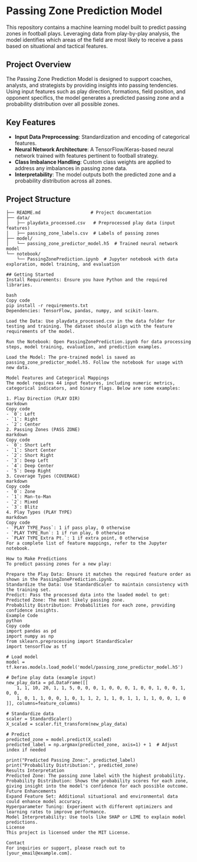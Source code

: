 # Passing Zone Prediction Model

This repository contains a machine learning model built to predict passing zones in football plays. Leveraging data from play-by-play analysis, the model identifies which areas of the field are most likely to receive a pass based on situational and tactical features.

## Project Overview

The Passing Zone Prediction Model is designed to support coaches, analysts, and strategists by providing insights into passing tendencies. Using input features such as play direction, formations, field position, and opponent specifics, the model generates a predicted passing zone and a probability distribution over all possible zones.

## Key Features

- **Input Data Preprocessing**: Standardization and encoding of categorical features.
- **Neural Network Architecture**: A TensorFlow/Keras-based neural network trained with features pertinent to football strategy.
- **Class Imbalance Handling**: Custom class weights are applied to address any imbalances in passing zone data.
- **Interpretability**: The model outputs both the predicted zone and a probability distribution across all zones.

## Project Structure

```plaintext
├── README.md                   # Project documentation
├── data/
│   ├── playdata_processed.csv   # Preprocessed play data (input features)
│   ├── passing_zone_labels.csv  # Labels of passing zones
├── model/
│   └── passing_zone_predictor_model.h5  # Trained neural network model
└── notebook/
    └── PassingZonePrediction.ipynb  # Jupyter notebook with data exploration, model training, and evaluation

## Getting Started
Install Requirements: Ensure you have Python and the required libraries.

bash
Copy code
pip install -r requirements.txt
Dependencies: TensorFlow, pandas, numpy, and scikit-learn.

Load the Data: Use playdata_processed.csv in the data folder for testing and training. The dataset should align with the feature requirements of the model.

Run the Notebook: Open PassingZonePrediction.ipynb for data processing steps, model training, evaluation, and prediction examples.

Load the Model: The pre-trained model is saved as passing_zone_predictor_model.h5. Follow the notebook for usage with new data.

Model Features and Categorical Mappings
The model requires 44 input features, including numeric metrics, categorical indicators, and binary flags. Below are some examples:

1. Play Direction (PLAY DIR)
markdown
Copy code
- `0`: Left  
- `1`: Right  
- `2`: Center  
2. Passing Zones (PASS ZONE)
markdown
Copy code
- `0`: Short Left  
- `1`: Short Center  
- `2`: Short Right  
- `3`: Deep Left  
- `4`: Deep Center  
- `5`: Deep Right  
3. Coverage Types (COVERAGE)
markdown
Copy code
- `0`: Zone  
- `1`: Man-to-Man  
- `2`: Mixed  
- `3`: Blitz  
4. Play Types (PLAY TYPE)
markdown
Copy code
- `PLAY TYPE_Pass`: 1 if pass play, 0 otherwise  
- `PLAY TYPE_Run`: 1 if run play, 0 otherwise  
- `PLAY TYPE_Extra Pt.`: 1 if extra point, 0 otherwise  
For a complete list of feature mappings, refer to the Jupyter notebook.

How to Make Predictions
To predict passing zones for a new play:

Prepare the Play Data: Ensure it matches the required feature order as shown in the PassingZonePrediction.ipynb.
Standardize the Data: Use StandardScaler to maintain consistency with the training set.
Predict: Pass the processed data into the loaded model to get:
Predicted Zone: The most likely passing zone.
Probability Distribution: Probabilities for each zone, providing confidence insights.
Example Code
python
Copy code
import pandas as pd
import numpy as np
from sklearn.preprocessing import StandardScaler
import tensorflow as tf

# Load model
model = tf.keras.models.load_model('model/passing_zone_predictor_model.h5')

# Define play data (example input)
new_play_data = pd.DataFrame([[
    1, 1, 10, 20, 1, 1, 5, 0, 0, 0, 1, 0, 0, 0, 1, 0, 0, 1, 0, 0, 1, 0, 0, 
    1, 0, 1, 1, 0, 0, 1, 0, 1, 1, 2, 1, 1, 0, 1, 1, 1, 1, 0, 0, 1, 0
]], columns=feature_columns)

# Standardize data
scaler = StandardScaler()
X_scaled = scaler.fit_transform(new_play_data)

# Predict
predicted_zone = model.predict(X_scaled)
predicted_label = np.argmax(predicted_zone, axis=1) + 1  # Adjust index if needed

print("Predicted Passing Zone:", predicted_label)
print("Probability Distribution:", predicted_zone)
Results Interpretation
Predicted Zone: The passing zone label with the highest probability.
Probability Distribution: Shows the probability scores for each zone, giving insight into the model's confidence for each possible outcome.
Future Enhancements
Expand Feature Set: Additional situational and environmental data could enhance model accuracy.
Hyperparameter Tuning: Experiment with different optimizers and learning rates to improve performance.
Model Interpretability: Use tools like SHAP or LIME to explain model predictions.
License
This project is licensed under the MIT License.

Contact
For inquiries or support, please reach out to [your_email@example.com].
